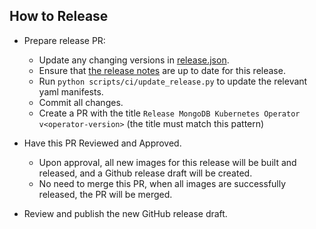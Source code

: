 
## How to Release

* Prepare release PR:
    * Update any changing versions in [release.json](../release.json).
    * Ensure that [the release notes](./RELEASE_NOTES.md) are up to date for this release.
    * Run `python scripts/ci/update_release.py` to update the relevant yaml manifests.
    * Commit all changes.
    * Create a PR with the title `Release MongoDB Kubernetes Operator v<operator-version>` (the title must match this pattern)
    
* Have this PR Reviewed and Approved.
    * Upon approval, all new images for this release will be built and released, and a Github release draft will be created.
    * No need to merge this PR, when all images are successfully released, the PR will be merged.

* Review and publish the new GitHub release draft.
